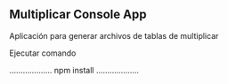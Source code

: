 
## Multiplicar Console App

Aplicación para generar archivos de tablas de multiplicar

Ejecutar comando

...................
    npm install
...................